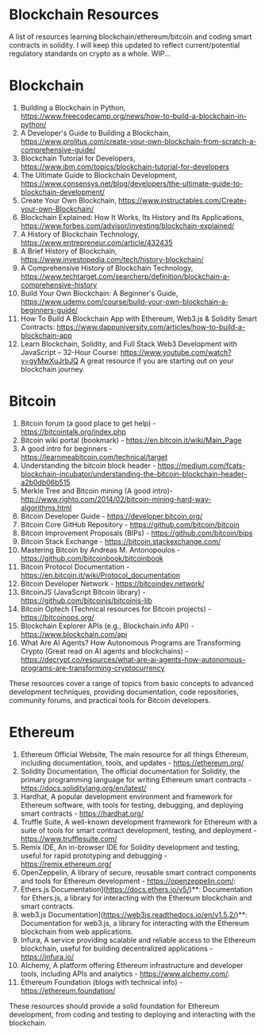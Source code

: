
# Blockchain Resources

A list of resources learning blockchain/ethereum/bitcoin and coding smart contracts in solidity. I will keep this updated to reflect current/potential regulatory standards on crypto as a whole. WIP...

Blockchain
==========

  1. Building a Blockchain in Python, https://www.freecodecamp.org/news/how-to-build-a-blockchain-in-python/
  2. A Developer's Guide to Building a Blockchain, https://www.prolitus.com/create-your-own-blockchain-from-scratch-a-comprehensive-guide/
  3. Blockchain Tutorial for Developers, https://www.ibm.com/topics/blockchain-tutorial-for-developers
  4. The Ultimate Guide to Blockchain Development, https://www.consensys.net/blog/developers/the-ultimate-guide-to-blockchain-development/
  5. Create Your Own Blockchain, https://www.instructables.com/Create-your-own-Blockchain/
  6. Blockchain Explained: How It Works, Its History and Its Applications, https://www.forbes.com/advisor/investing/blockchain-explained/
  7. A History of Blockchain Technology, https://www.entrepreneur.com/article/432435
  8. A Brief History of Blockchain, https://www.investopedia.com/tech/history-blockchain/
  9. A Comprehensive History of Blockchain Technology, https://www.techtarget.com/searcherp/definition/blockchain-a-comprehensive-history
  10. Build Your Own Blockchain: A Beginner's Guide, https://www.udemy.com/course/build-your-own-blockchain-a-beginners-guide/
  11. How To Build A Blockchain App with Ethereum, Web3.js & Solidity Smart Contracts: https://www.dappuniversity.com/articles/how-to-build-a-blockchain-app
  12.  Learn Blockchain, Solidity, and Full Stack Web3 Development with JavaScript – 32-Hour Course: https://www.youtube.com/watch?v=gyMwXuJrbJQ
       A great resource if you are starting out on your blockchain journey.
       
Bitcoin
=======

  1. Bitcoin forum (a good place to get help) - https://bitcointalk.org/index.php
  2. Bitcoin wiki portal (bookmark) - https://en.bitcoin.it/wiki/Main_Page
  3. A good intro for beginners - https://learnmeabitcoin.com/technical/target
  4. Understanding the bitcoin block header - https://medium.com/fcats-blockchain-incubator/understanding-the-bitcoin-blockchain-header-a2b0db06b515
  5. Merkle Tree and Bitcoin mining (A good intro)- http://www.righto.com/2014/02/bitcoin-mining-hard-way-algorithms.html
  1. Bitcoin Developer Guide - https://developer.bitcoin.org/
  2. Bitcoin Core GitHub Repository - https://github.com/bitcoin/bitcoin
  3. Bitcoin Improvement Proposals (BIPs) - https://github.com/bitcoin/bips
  4. Bitcoin Stack Exchange - https://bitcoin.stackexchange.com/
  5. Mastering Bitcoin by Andreas M. Antonopoulos - https://github.com/bitcoinbook/bitcoinbook
  6. Bitcoin Protocol Documentation - https://en.bitcoin.it/wiki/Protocol_documentation
  7. Bitcoin Developer Network - https://bitcoindev.network/
  8. BitcoinJS (JavaScript Bitcoin library) - https://github.com/bitcoinjs/bitcoinjs-lib
  9. Bitcoin Optech (Technical resources for Bitcoin projects) - https://bitcoinops.org/
  10. Blockchain Explorer APIs (e.g., Blockchain.info API) - https://www.blockchain.com/api
  11. What Are AI Agents? How Autonomous Programs are Transforming Crypto (Great read on AI agents and blockchains) - https://decrypt.co/resources/what-are-ai-agents-how-autonomous-programs-are-transforming-cryptocurrency

These resources cover a range of topics from basic concepts to advanced development techniques, providing documentation, code repositories, community forums, and practical tools for Bitcoin developers. 

Ethereum
========

1. Ethereum Official Website, The main resource for all things Ethereum, including documentation, tools, and updates - https://ethereum.org/
2. Solidity Documentation, The official documentation for Solidity, the primary programming language for writing Ethereum smart contracts - https://docs.soliditylang.org/en/latest/
3. Hardhat, A popular development environment and framework for Ethereum software, with tools for testing, debugging, and deploying smart contracts - https://hardhat.org/
4. Truffle Suite, A well-known development framework for Ethereum with a suite of tools for smart contract development, testing, and deployment - https://www.trufflesuite.com/
5. Remix IDE, An in-browser IDE for Solidity development and testing, useful for rapid prototyping and debugging - https://remix.ethereum.org/
6. OpenZeppelin, A library of secure, reusable smart contract components and tools for Ethereum development - https://openzeppelin.com/: 
7. Ethers.js Documentation](https://docs.ethers.io/v5/)**: Documentation for Ethers.js, a library for interacting with the Ethereum blockchain and smart contracts.
8. web3.js Documentation](https://web3js.readthedocs.io/en/v1.5.2/)**: Documentation for web3.js, a library for interacting with the Ethereum blockchain from web applications.
9. Infura, A service providing scalable and reliable access to the Ethereum blockchain, useful for building decentralized applications - https://infura.io/ 
10. Alchemy, A platform offering Ethereum infrastructure and developer tools, including APIs and analytics - https://www.alchemy.com/: 
11. Ethereum Foundation (blogs with technical info) - https://ethereum.foundation/

These resources should provide a solid foundation for Ethereum development, from coding and testing to deploying and interacting with the blockchain.
  



